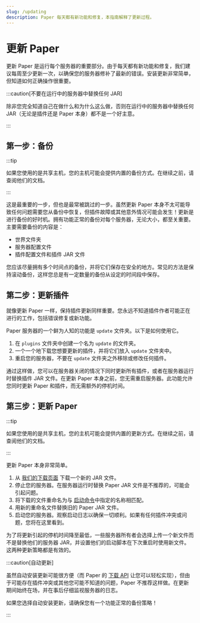 ```yaml
---
slug: /updating
description: Paper 每天都有新功能和修复，本指南解释了更新过程。
---
```


# 更新 Paper

更新 Paper 是运行每个服务器的重要部分。由于每天都有新功能和修复，我们建议每周至少更新一次，以确保您的服务器修补了最新的错误。安装更新非常简单，但知道如何正确操作很重要。

:::caution[不要在运行中的服务器中替换任何 JAR]

除非您完全知道自己在做什么和为什么这么做，否则在运行中的服务器中替换任何 JAR（无论是插件还是 Paper 本身）都不是一个好主意。

:::

## 第一步：备份

:::tip

如果您使用的是共享主机，您的主机可能会提供内置的备份方式。在继续之前，请查阅他们的文档。

:::

这是最重要的一步，但也是最常被跳过的一步。虽然更新 Paper 本身不太可能导致任何问题需要您从备份中恢复，但插件故障或其他意外情况可能会发生！更新是进行备份的好时机。拥有功能正常的备份对每个服务器，无论大小，都至关重要。主要需要备份的内容是：

- 世界文件夹
- 服务器配置文件
- 插件配置文件和插件 JAR 文件

您应该尽量拥有多个时间点的备份，并将它们保存在安全的地方。常见的方法是保持滚动备份，这样您总是有一定数量的备份从设定的时间段中保存。

## 第二步：更新插件

就像更新 Paper 一样，保持插件更新同样重要。您永远不知道插件作者可能正在进行的工作，包括错误修复或新功能。

Paper 服务器的一个鲜为人知的功能是 `update` 文件夹。以下是如何使用它。

1. 在 `plugins` 文件夹中创建一个名为 `update` 的文件夹。
2. 一个一个地下载您想要更新的插件，并将它们放入 `update` 文件夹中。
3. 重启您的服务器，不要在 `update` 文件夹之外移除或修改任何插件。

通过这样做，您可以在服务器关闭的情况下同时更新所有插件，或者在服务器运行时替换插件 JAR 文件。在更新 Paper 本身之前，您无需重启服务器。此功能允许您同时更新 Paper 和插件，而无需额外的停机时间。

## 第三步：更新 Paper

:::tip

如果您使用的是共享主机，您的主机可能会提供内置的更新方式。在继续之前，请查阅他们的文档。

:::

更新 Paper 本身非常简单。

1. 从 [我们的下载页面](https://papermc.io/downloads) 下载一个新的 JAR 文件。
2. 停止您的服务器。在服务器运行时替换 Paper JAR 文件是不推荐的，可能会引起问题。
3. 将下载的文件重命名为与 [启动命令](https://docs.papermc.io/paper/getting-started/getting-started#running-the-server)中指定的名称相匹配。
4. 用新的重命名文件替换旧的 Paper JAR 文件。
5. 启动您的服务器。观察启动日志以确保一切顺利。如果有任何插件冲突或问题，您将在这里看到。

为了将更新引起的停机时间降至最低，一些服务器所有者会选择上传一个新文件而不是替换他们的服务器 JAR，并设置他们的启动脚本在下次重启时使用新文件。这两种更新策略都是有效的。

:::caution[自动更新]

虽然自动安装更新可能很方便（而 Paper 的 [下载 API](/misc/downloads-api) 让您可以轻松实现），但由于可能存在插件冲突或其他您可能不知道的问题，Paper 不推荐这样做。在更新期间始终在场，并在事后仔细监视服务器的日志。

如果您选择自动安装更新，请确保您有一个功能正常的备份策略！

:::
